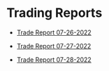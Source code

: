 # Trading Reports
- [Trade Report 07-26-2022](TradeReport_07-26-2022.md)

- [Trade Report 07-27-2022](TradeReport_07-27-2022.md)

- [Trade Report 07-28-2022](TradeReport_07-28-2022.md)
